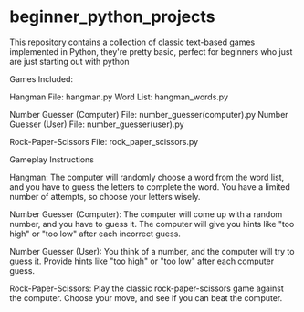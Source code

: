 # beginner_python_projects

This repository contains a collection of classic text-based games implemented in Python, they're pretty basic, perfect for beginners who just are just starting out with python

Games Included:

Hangman
File: hangman.py
Word List: hangman_words.py

Number Guesser (Computer)
File: number_guesser(computer).py
Number Guesser (User)
File: number_guesser(user).py

Rock-Paper-Scissors
File: rock_paper_scissors.py

Gameplay Instructions

Hangman:
The computer will randomly choose a word from the word list, and you have to guess the letters to complete the word. You have a limited number of attempts, so choose your letters wisely.

Number Guesser (Computer):
The computer will come up with a random number, and you have to guess it. The computer will give you hints like "too high" or "too low" after each incorrect guess.

Number Guesser (User):
You think of a number, and the computer will try to guess it. Provide hints like "too high" or "too low" after each computer guess.

Rock-Paper-Scissors:
Play the classic rock-paper-scissors game against the computer. Choose your move, and see if you can beat the computer.
